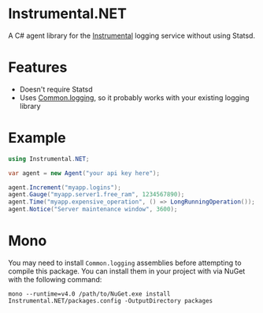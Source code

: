 Instrumental.NET
================

A C# agent library for the [Instrumental] logging service without using Statsd.

Features
========
 - Doesn't require Statsd
 - Uses [Common.logging], so it probably works with your existing logging library

Example
=======
```C#
using Instrumental.NET;

var agent = new Agent("your api key here");

agent.Increment("myapp.logins");
agent.Gauge("myapp.server1.free_ram", 1234567890);
agent.Time("myapp.expensive_operation", () => LongRunningOperation());
agent.Notice("Server maintenance window", 3600);
```

Mono
====
You may need to install `Common.logging` assemblies before attempting to compile this package. You can install them in your project with via NuGet with the following command:

```
mono --runtime=v4.0 /path/to/NuGet.exe install Instrumental.NET/packages.config -OutputDirectory packages
```

[Instrumental]:http://instrumentalapp.com
[Common.logging]:http://netcommon.sourceforge.net/
